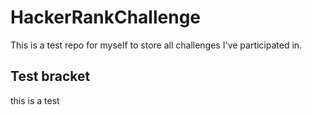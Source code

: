 HackerRankChallenge
===================
This is a test repo for myself to store all challenges I've participated in.

Test bracket
---
  this is a test
